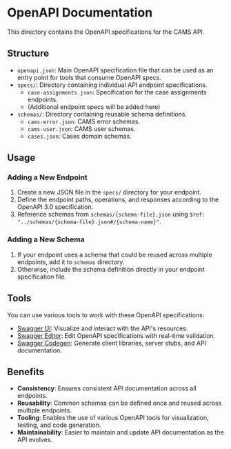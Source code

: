 # OpenAPI Documentation

This directory contains the OpenAPI specifications for the CAMS API.

## Structure

- `openapi.json`: Main OpenAPI specification file that can be used as an entry point for tools that consume OpenAPI specs.
- `specs/`: Directory containing individual API endpoint specifications.
  - `case-assignments.json`: Specification for the case assignments endpoints.
  - (Additional endpoint specs will be added here)
- `schemas/`: Directory containing reusable schema definitions.
  - `cams-error.json`: CAMS error schemas.
  - `cams-user.json`: CAMS user schemas.
  - `cases.json`: Cases domain schemas.

## Usage

### Adding a New Endpoint

1. Create a new JSON file in the `specs/` directory for your endpoint.
2. Define the endpoint paths, operations, and responses according to the OpenAPI 3.0 specification.
3. Reference schemas from `schemas/{schema-file}.json` using `$ref: "../schemas/{schema-file}.json#/{schema-name}"`.

### Adding a New Schema

1. If your endpoint uses a schema that could be reused across multiple endpoints, add it to `schemas` directory.
2. Otherwise, include the schema definition directly in your endpoint specification file.

## Tools

You can use various tools to work with these OpenAPI specifications:

- [Swagger UI](https://swagger.io/tools/swagger-ui/): Visualize and interact with the API's resources.
- [Swagger Editor](https://editor.swagger.io/): Edit OpenAPI specifications with real-time validation.
- [Swagger Codegen](https://swagger.io/tools/swagger-codegen/): Generate client libraries, server stubs, and API documentation.

## Benefits

- **Consistency**: Ensures consistent API documentation across all endpoints.
- **Reusability**: Common schemas can be defined once and reused across multiple endpoints.
- **Tooling**: Enables the use of various OpenAPI tools for visualization, testing, and code generation.
- **Maintainability**: Easier to maintain and update API documentation as the API evolves.
